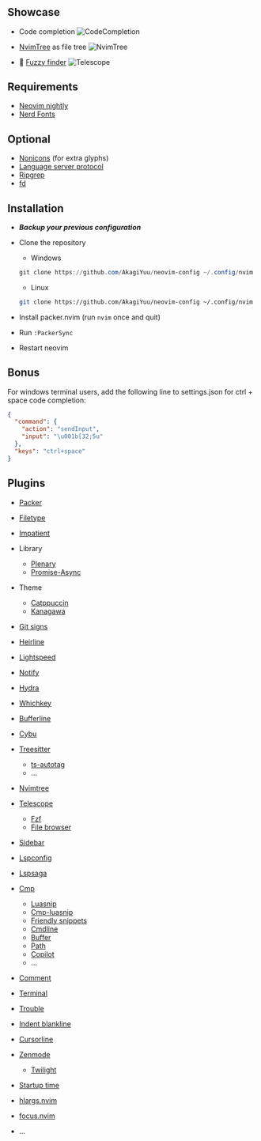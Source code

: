 #

## Showcase

- Code completion
![CodeCompletion](https://user-images.githubusercontent.com/91047241/208232350-1dbcbdfb-6965-4ec7-8bee-7a243159b3c1.jpg)

- [NvimTree](https://github.com/kyazdani42/nvim-tree.lua) as file tree
![NvimTree](https://user-images.githubusercontent.com/91047241/208232369-cfc6e489-a220-40f7-b0a7-5215acc51db0.jpg)

- 🔭 [Fuzzy finder](https://github.com/nvim-telescope/telescope.nvim)
![Telescope](https://user-images.githubusercontent.com/91047241/208232394-a93608c0-9702-44bc-815a-4e7219c128a9.jpg)

## Requirements

- [Neovim nightly](https://github.com/neovim/neovim/releases/tag/nightly)
- [Nerd Fonts](https://www.nerdfonts.com/font-downloads)

## Optional

- [Nonicons](https://github.com/AkagiYuu/nonicons) (for extra glyphs)
- [Language server protocol](https://github.com/neovim/nvim-lspconfig/blob/master/doc/server_configurations.md)
- [Ripgrep](https://github.com/BurntSushi/ripgrep)
- [fd](https://github.com/sharkdp/fd)

## Installation

- ***Backup your previous configuration***
- Clone the repository
  - Windows

  ```powershell
  git clone https://github.com/AkagiYuu/neovim-config ~/.config/nvim
  ```

  - Linux

  ```bash
  git clone https://github.com/AkagiYuu/neovim-config ~/.config/nvim
  ```

- Install packer.nvim (run `nvim` once and quit)
- Run `:PackerSync`
- Restart neovim

## Bonus

For windows terminal users, add the following line to settings.json for ctrl + space code completion:

```json
{
  "command": {
    "action": "sendInput",
    "input": "\u001b[32;5u"
  },
  "keys": "ctrl+space"
}
```

## Plugins

- [Packer](https://github.com/wbthomason/packer.nvim)
- [Filetype](https://github.com/nathom/filetype.nvim)
- [Impatient](https://github.com/lewis6991/impatient.nvim)
- Library
  - [Plenary](https://github.com/nvim-lua/plenary.nvim)
  - [Promise-Async](https://github.com/kevinhwang91/promise-async)

- Theme
  - [Catppuccin](https://github.com/catppuccin/nvim)
  - [Kanagawa](https://github.com/rebelot/kanagawa.nvim)

- [Git signs](https://github.com/lewis6991/gitsigns.nvim)
- [Heirline](https://github.com/rebelot/heirline.nvim)
- [Lightspeed](https://github.com/ggandor/lightspeed.nvim)
- [Notify](https://github.com/rcarriga/nvim-notify)
- [Hydra](https://github.com/anuvyklack/hydra.nvim)
- [Whichkey](https://github.com/folke/which-key.nvim)
- [Bufferline](https://github.com/akinsho/bufferline.nvim)
- [Cybu](https://github.com/ghillb/cybu.nvim)
- [Treesitter](https://github.com/nvim-treesitter/nvim-treesitter)
  - [ts-autotag](https://github.com/windwp/nvim-ts-autotag)
  - ...
- [Nvimtree](https://github.com/kyazdani42/nvim-tree.lua)
- [Telescope](https://github.com/nvim-telescope/telescope.nvim)
  - [Fzf](https://github.com/nvim-telescope/telescope-fzf-native.nvim)
  - [File browser](https://github.com/nvim-telescope/telescope-file-browser.nvim)
- [Sidebar](https://github.com/sidebar-nvim/sidebar.nvim)
- [Lspconfig](https://github.com/neovim/nvim-lspconfig)
- [Lspsaga](https://github.com/tami5/lspsaga.nvim)
- [Cmp](https://github.com/hrsh7th/nvim-cmp)
  - [Luasnip](https://github.com/L3MON4D3/LuaSnip)
  - [Cmp-luasnip](https://github.com/saadparwaiz1/cmp_luasnip)
  - [Friendly snippets](https://github.com/rafamadriz/friendly-snippets)
  - [Cmdline](https://github.com/hrsh7th/cmp-cmdline)
  - [Buffer](https://github.com/hrsh7th/cmp-buffer)
  - [Path](https://github.com/hrsh7th/cmp-path)
  - [Copilot](https://github.com/zbirenbaum/copilot-cmp)
  - ...
- [Comment](https://github.com/numToStr/Comment.nvim)
- [Terminal](https://github.com/akinsho/toggleterm.nvim)
- [Trouble](https://github.com/folke/trouble.nvim)
- [Indent blankline](https://github.com/lukas-reineke/indent-blankline.nvim)
- [Cursorline](https://github.com/yamatsum/nvim-cursorline)
- [Zenmode](https://github.com/folke/zen-mode.nvim)
  - [Twilight](https://github.com/folke/twilight.nvim)
- [Startup time](https://github.com/dstein64/vim-startuptime)
- [hlargs.nvim](https://github.com/m-demare/hlargs.nvim)
- [focus.nvim](https://github.com/beauwilliams/focus.nvim)
- ...
